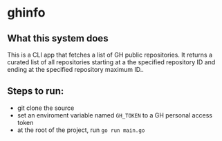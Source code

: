 # ghinfo

## What this system does

This is a CLI app that fetches a list of GH public repositories. It returns a curated list of all repositories starting at a the specified repository ID and ending at the specified repository maximum ID..

## Steps to run:

- git clone the source
- set an enviroment variable named `GH_TOKEN` to a GH personal access token
- at the root of the project, run `go run main.go`